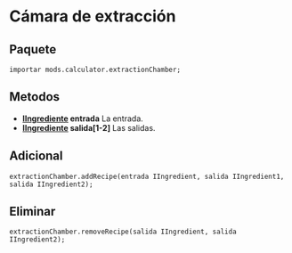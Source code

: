 # Cámara de extracción

## Paquete
```zenscript
importar mods.calculator.extractionChamber;
```

## Metodos

- **[IIngrediente](/Vanilla/Variable_Types/IIngredient/) entrada** La entrada.
- **[IIngrediente](/Vanilla/Variable_Types/IIngredient/) salida[1-2]** Las salidas.

## Adicional
```zenscript
extractionChamber.addRecipe(entrada IIngredient, salida IIngredient1, salida IIngredient2);
```

## Eliminar
```zenscript
extractionChamber.removeRecipe(salida IIngredient, salida IIngredient2);
```